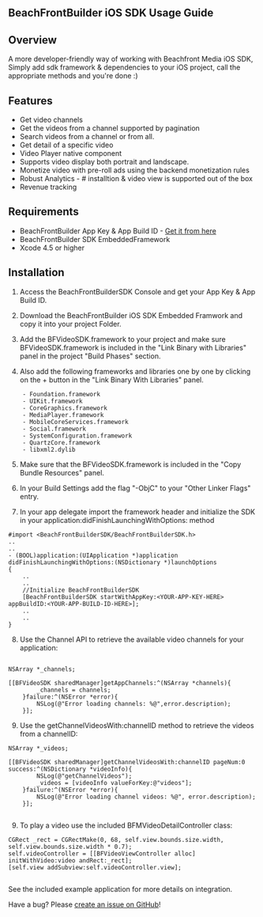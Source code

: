 ## BeachFrontBuilder iOS SDK Usage Guide

## Overview
A more developer-friendly way of working with Beachfront Media iOS SDK,  Simply add sdk framework & dependencies to your iOS project, call the appropriate methods and you're done :)

## Features

*  Get video channels
*  Get the videos from a channel supported by pagination
*  Search videos from a channel or from all.
*  Get detail of a specific video
*  Video Player native component
*  Supports video display both portrait and landscape.
*  Monetize video with pre-roll ads using the backend monetization rules
*  Robust Analytics - # installtion & video view is supported out of the box 
*  Revenue tracking

## Requirements

* BeachFrontBuilder App Key & App Build ID - [Get it from here](http://beachfrontbuilder.com/signup)
* BeachFrontBuilder SDK EmbeddedFramework
* Xcode 4.5 or higher

## Installation
1. Access the BeachFrontBuilderSDK Console and get your App Key & App Build ID.

2. Download the BeachFrontBuilder iOS SDK Embedded Framwork and copy it into your project Folder.

3. Add the BFVideoSDK.framework to your project and make sure BFVideoSDK.framework is included in the "Link Binary with Libraries" panel in the project "Build Phases" section.

4. Also add the following frameworks and libraries one by one by clicking on the + button in the "Link Binary With Libraries" panel.
```
	- Foundation.framework
	- UIKit.framework
	- CoreGraphics.framework
	- MediaPlayer.framework
	- MobileCoreServices.framework
	- Social.framework
	- SystemConfiguration.framework
	- QuartzCore.framework
	- libxml2.dylib
```
5. Make sure that the BFVideoSDK.framework is included in the "Copy Bundle Resources" panel.

6. In your Build Settings add the flag "-ObjC" to your "Other Linker Flags" entry.

7. In your app delegate import the framework header and initialize the SDK in your application:didFinishLaunchingWithOptions: method

```
#import <BeachFrontBuilderSDK/BeachFrontBuilderSDK.h>
..
..
- (BOOL)application:(UIApplication *)application didFinishLaunchingWithOptions:(NSDictionary *)launchOptions
{	
	..
	..
    //Initialize BeachFrontBuilderSDK
    [BeachFrontBuilderSDK startWithAppKey:<YOUR-APP-KEY-HERE> appBuildID:<YOUR-APP-BUILD-ID-HERE>];
    ..
    ..
}
```

8. Use the Channel API to retrieve the available video channels for your application:

```

NSArray *_channels;

[[BFVideoSDK sharedManager]getAppChannels:^(NSArray *channels){
        _channels = channels;
    }failure:^(NSError *error){
        NSLog(@"Error loading channels: %@",error.description);
    }];
```

9. Use the getChannelVideosWith:channelID method to retrieve the videos from a channelID:

```
NSArray *_videos;

[[BFVideoSDK sharedManager]getChannelVideosWith:channelID pageNum:0 success:^(NSDictionary *videoInfo){
        NSLog(@"getChannelVideos");
        _videos = [videoInfo valueForKey:@"videos"];
    }failure:^(NSError *error){
        NSLog(@"Error loading channel videos: %@", error.description);
    }];
   
```

9. To play a video use the included BFMVideoDetailController class:

```
CGRect _rect = CGRectMake(0, 68, self.view.bounds.size.width, self.view.bounds.size.width * 0.7);
self.videoController = [[BFVideoViewController alloc] initWithVideo:video andRect:_rect];
[self.view addSubview:self.videoController.view];
    
```

See the included example application for more details on integration.

Have a bug? Please [create an issue on GitHub](https://github.com/beachfront/beachfront-videosdk-ios/issues)!
